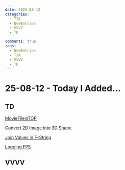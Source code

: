 ```yaml
---
date: 2025-08-12
categories:
  - TIA
  - NewEntries
  - VVVV
  - TD

comments: true
tags:
  - NewEntries
  - TIA
  - VVVV
  - TD
---
```

# 25-08-12 - Today I Added...

## TD
[MovieFileInTOP](../../TD/TOP/MovieFileIn.md)

[Convert 2D Image into 3D Shape](../../TD/SOP/Convert2DImage3Dshape.md)

[Join Values In F-String](../../TD/SCRIPTING/JoinValuesInString.md)

[Logging FPS](../../TD/PERFORMANCE/FPSLogging.md)

## VVVV
<!-- [From Random Value To Random Color](../../VVVV/HandlingDataAndValues/FromRandomValueToRandomColor.md) -->

